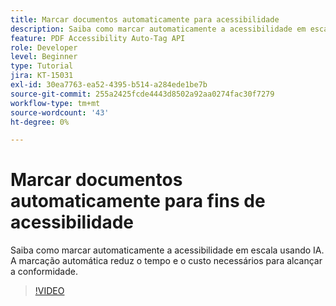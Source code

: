 ```yaml
---
title: Marcar documentos automaticamente para acessibilidade
description: Saiba como marcar automaticamente a acessibilidade em escala usando IA
feature: PDF Accessibility Auto-Tag API
role: Developer
level: Beginner
type: Tutorial
jira: KT-15031
exl-id: 30ea7763-ea52-4395-b514-a284ede1be7b
source-git-commit: 255a2425fcde4443d8502a92aa0274fac30f7279
workflow-type: tm+mt
source-wordcount: '43'
ht-degree: 0%

---
```


# Marcar documentos automaticamente para fins de acessibilidade

Saiba como marcar automaticamente a acessibilidade em escala usando IA. A marcação automática reduz o tempo e o custo necessários para alcançar a conformidade.

>[!VIDEO](https://video.tv.adobe.com/v/3446264?hidetitle=true&captions=por_br)
